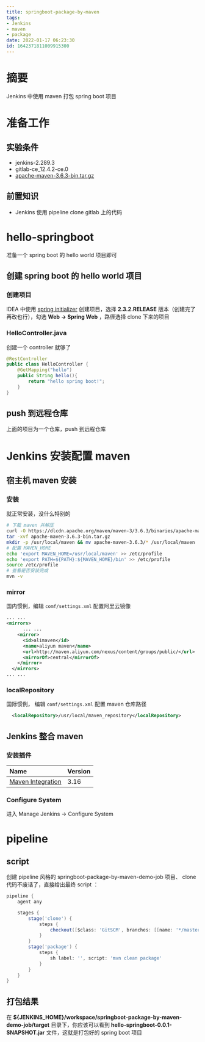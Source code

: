 ```yaml
---
title: springboot-package-by-maven
tags: 
- Jenkins
- maven
- package
date: 2022-01-17 06:23:30
id: 1642371811009915300
---
```

# 摘要

Jenkins 中使用 maven 打包 spring boot 项目

# 准备工作

## 实验条件

- jenkins-2.289.3 
- gitlab-ce_12.4.2-ce.0 
- [apache-maven-3.6.3-bin.tar.gz](https://dlcdn.apache.org/maven/maven-3/3.6.3/binaries/apache-maven-3.6.3-bin.tar.gz) 

## 前置知识

-  Jenkins 使用 pipeline clone gitlab 上的代码

# hello-springboot

准备一个 spring boot 的 hello world 项目即可

## 创建 spring boot 的 hello world 项目

### 创建项目

IDEA 中使用 [spring initializer](https://start.spring.io/) 创建项目，选择 **2.3.2.RELEASE** 版本（创建完了再改也行），勾选 **Web → Spring Web** ，路径选择 clone 下来的项目

### HelloController.java

创建一个 controller 就够了

```java
@RestController
public class HelloController {
    @GetMapping("hello")
    public String hello(){
        return "hello spring boot!";
    }
}
```

## push 到远程仓库

上面的项目为一个仓库，push 到远程仓库

# Jenkins 安装配置 maven

## 宿主机 maven 安装

### 安装

就正常安装，没什么特别的

```sh
# 下载 maven 并解压
curl -O https://dlcdn.apache.org/maven/maven-3/3.6.3/binaries/apache-maven-3.6.3-bin.tar.gz
tar -xvf apache-maven-3.6.3-bin.tar.gz
mkdir -p /usr/local/maven && mv apache-maven-3.6.3/* /usr/local/maven
# 配置 MAVEN_HOME 
echo 'export MAVEN_HOME=/usr/local/maven' >> /etc/profile
echo 'export PATH=${PATH}:${MAVEN_HOME}/bin' >> /etc/profile
source /etc/profile
# 查看是否安装完成
mvn -v

```

### mirror

国内惯例，编辑 `comf/settings.xml` 配置阿里云镜像

```xml
... ...
<mirrors>
      ... ...
    <mirror>  
      <id>alimaven</id>  
      <name>aliyun maven</name>  
      <url>http://maven.aliyun.com/nexus/content/groups/public/</url>  
      <mirrorOf>central</mirrorOf>          
    </mirror> 
  </mirrors>
... ...
```

### localRepository

国际惯例， 编辑 `comf/settings.xml` 配置 maven 仓库路径

```xml
  <localRepository>/usr/local/maven_repository</localRepository>
```

## Jenkins 整合 maven

### 安装插件

| Name                                                         | Version |
| :----------------------------------------------------------- | :------ |
| [ Maven Integration](https://plugins.jenkins.io/maven-plugin) | 3.16    |

### Configure System 

进入 Manage Jenkins → Configure System 

# pipeline

## script 

创建 pipeline 风格的 springboot-package-by-maven-demo-job 项目、 clone 代码不废话了，直接给出最终 script ：

```groovy
pipeline {
    agent any

    stages {
        stage('clone') {
            steps {
                checkout([$class: 'GitSCM', branches: [[name: '*/master']], extensions: [], userRemoteConfigs: [[credentialsId: '0d41310d-a4b9-4c28-bc22-c28849deda15', url: 'http://192.168.19.10:8000/root/hello-springboot.git']]])
            }
        }
        stage('package') {
            steps {
                sh label: '', script: 'mvn clean package'
            }
        }
    }
}

```

## 打包结果

在 **${JENKINS_HOME}/workspace/springboot-package-by-maven-demo-job/target** 目录下，你应该可以看到 **hello-springboot-0.0.1-SNAPSHOT.jar** 文件，这就是打包好的 spring boot 项目







